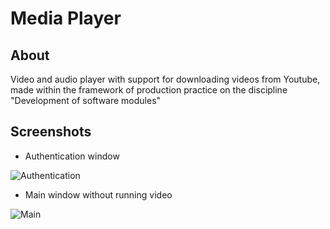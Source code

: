# Media Player

## About
Video and audio player with support for downloading videos from Youtube, made within the framework of production practice on the discipline "Development of software modules"

## Screenshots
* Authentication window

![Authentication](https://i.ibb.co/mtTcfZM/image.png)
* Main window without running video

![Main](https://i.ibb.co/ZSQFtCD/image.png)
